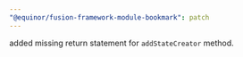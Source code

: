 ```yaml
---
"@equinor/fusion-framework-module-bookmark": patch
---
```


added missing return statement for `addStateCreator` method.
